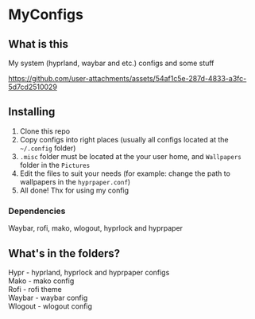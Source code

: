 # MyConfigs
## What is this
  My system (hyprland, waybar and etc.) configs and some stuff
  

https://github.com/user-attachments/assets/54af1c5e-287d-4833-a3fc-5d7cd2510029



## Installing
  1. Clone this repo
  2. Copy configs into right places (usually all configs located at the `~/.config` folder)
  3. `.misc` folder must be located at the your user home, and `Wallpapers` folder in the `Pictures`
  4. Edit the files to suit your needs (for example: change the path to wallpapers in the `hyprpaper.conf`)
  5. All done! Thx for using my config

### Dependencies
   Waybar, rofi, mako, wlogout, hyprlock and hyprpaper 

## What's in the folders?
  Hypr - hyprland, hyprlock and hyprpaper configs <br>
  Mako - mako config <br>
  Rofi - rofi theme <br>
  Waybar - waybar config <br>
  Wlogout - wlogout config
